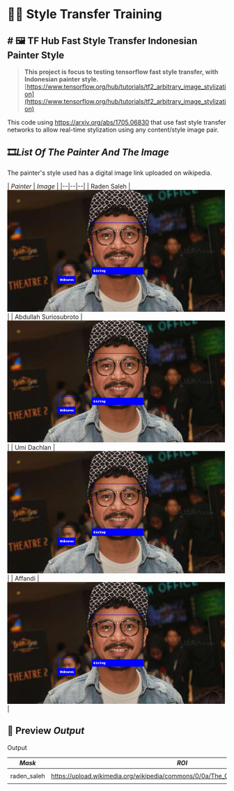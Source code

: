 #  🧑‍🎨 Style Transfer Training

##  # 🖼️ TF Hub Fast Style Transfer Indonesian Painter Style
> **This project is focus to testing tensorflow fast style transfer, with Indonesian painter style.**
> [https://www.tensorflow.org/hub/tutorials/tf2_arbitrary_image_stylization](https://www.tensorflow.org/hub/tutorials/tf2_arbitrary_image_stylization)
  

This code using https://arxiv.org/abs/1705.06830 that use fast style transfer networks to allow real-time stylization using any content/style image pair.


## 🎞️*List Of The Painter And The Image*

The painter's style used has a digital image link uploaded on wikipedia. 

| *Painter* | *Image* |
|--|--|--|
| Raden Saleh 					| <img src="https://raw.githubusercontent.com/adamazanos/deteksi_muka_giring/main/Prev%20in%20out/giring%202.png" width="500"></img> |
| Abdullah Suriosubroto |   <img src="https://raw.githubusercontent.com/adamazanos/deteksi_muka_giring/main/Prev%20in%20out/giring%202.png" width="500"></img> |
| Umi Dachlan           |   <img src="https://raw.githubusercontent.com/adamazanos/deteksi_muka_giring/main/Prev%20in%20out/giring%202.png" width="500"></img> |
| Affandi               |   <img src="https://raw.githubusercontent.com/adamazanos/deteksi_muka_giring/main/Prev%20in%20out/giring%202.png" width="500"></img> |

## 🤖 Preview *Output*
Output

| *Mask* |*ROI*| *Output* |
|--|--|--|
| raden_saleh | https://upload.wikimedia.org/wikipedia/commons/0/0a/The_Great_Wave_off_Kanagawa.jpg | <img src="https://raw.githubusercontent.com/adamazanos/deteksi_muka_giring/main/Prev%20in%20out/giring%202.png" width="500"></img> |



